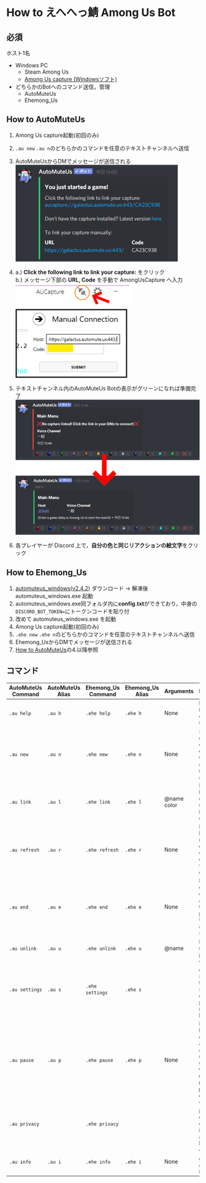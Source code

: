 # How to えへへっ鯖 Among Us Bot 
## 必須
ホスト1名
- Windows PC
  - Steam Among Us
  - [Among Us capture (Windowsソフト) ](https://github.com/denverquane/amonguscapture/releases/latest)
- どちらかのBotへのコマンド送信，管理
  - AutoMuteUs 
  - Ehemong_Us
 
## How to AutoMuteUs
1. Among Us capture起動(初回のみ)
2. `.au new` `.au n`のどちらかのコマンドを任意のテキストチャンネルへ送信
3. AutoMuteUsからDMでメッセージが送信される  
![AutoMuteUs DM](images/AutoMuteUs01.jpg "AutoMuteUs")

4. a.) **Click the following link to link your capture:** をクリック  
b.) メッセージ下部の **URL, Code** を手動で AmongUsCapture へ入力  
![AmongUsCapture link](images/linkus.jpg "LinkUs")  
![AmongUsCapture link](images/linkus2.jpg "LinkUs")  

5. テキストチャンネル内のAutoMuteUs Botの表示がグリーンになれば準備完了
![AmongUsCapture link](images/AutoMuteUsChanged.jpg "LinkUs")  
6. 各プレイヤーが Discord 上で，**自分の色と同じリアクションの絵文字**をクリック

## How to Ehemong_Us
1. [automuteus_windows(v2.4.2)](https://github.com/denverquane/automuteus/releases/tag/2.4.3) ダウンロード → 解凍後 automuteus_windows.exe 起動
2. automuteus_windows.exe同フォルダ内に**config.txt**ができており，中身の`DISCORD_BOT_TOKEN=`にトークンコードを貼り付
3. 改めて automuteus_windows.exe を起動
4. Among Us capture起動(初回のみ)
5. `.ehe new` `.ehe n`のどちらかのコマンドを任意のテキストチャンネルへ送信
6. Ehemong_UsからDMでメッセージが送信される  
7. [How to AutoMuteUs](#how-to-automuteus)の4.以降参照

## コマンド
| AutoMuteUs Command   | AutoMuteUs Alias | Ehemong_Us Command   | Ehemong_Us Alias | Arguments   | Description                                                                                                     | Example                            |
| -------------- | ------- |  -------------- | ------- |----------- | --------------------------------------------------------------------------------------------------------------- | ---------------------------------- |
| `.au help`     | `.au h` | `.ehe help`     | `.ehe h` | None        | Print help info and command usage                                                                               |                                    |
| `.au new`      | `.au n` |`.ehe new`      | `.ehe n`| None        | Start a new game in the current text channel. Optionally accepts the room code and region                       | `.au n CODE eu`                    |
| `.au link`     | `.au l` |`.ehe link`     | `.ehe l`| @name color | Manually link a discord user to their in-game color                                                             | `.au l @Soup cyan`                 |
| `.au refresh`  | `.au r` | `.ehe refresh`  | `.ehe r` | None        | Remake the bot's status message entirely, in case it ends up too far up in the chat.                            |                                    |
| `.au end`      | `.au e` | `.ehe end`      | `.ehe e` | None        | End the game entirely, and stop tracking players. Unmutes all and resets state                                  |                                    |
| `.au unlink`   | `.au u` |`.ehe unlink`   | `.ehe u`| @name       | Manually unlink a player                                                                                        | `.au u @player`                    |
| `.au settings` | `.au s` |`.ehe settings` | `.ehe s`|             | View and change settings for the bot, such as the command prefix or mute behavior                               |                                    |
| `.au pause`    | `.au p` | `.ehe pause`    | `.ehe p`| None        | Pause the bot, and don't let it automute anyone until unpaused. **will not un-mute muted players, be careful!** |                                    |
| `.au privacy`  |         |`.ehe privacy` | |             | View privacy and data collection information about the bot                                                      |                                    |
| `.au info`     | `.au i` | `.ehe info`     | `.ehe i`| None        | View general info about the Bot                                                                                 |                                    |
